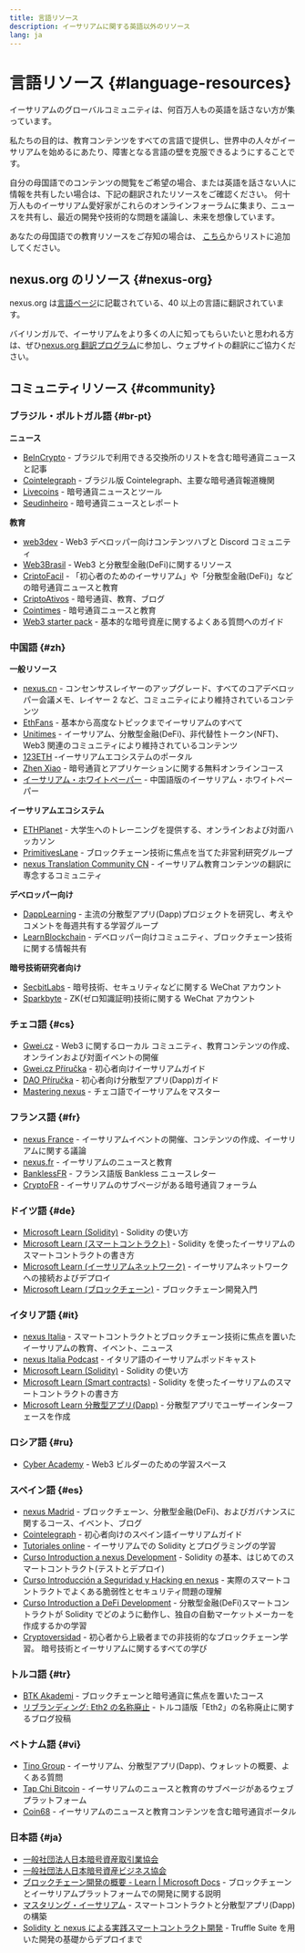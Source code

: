 ```yaml
---
title: 言語リソース
description: イーサリアムに関する英語以外のリソース
lang: ja
---
```


# 言語リソース {#language-resources}

イーサリアムのグローバルコミュニティは、何百万人もの英語を話さない方が集っています。

私たちの目的は、教育コンテンツをすべての言語で提供し、世界中の人々がイーサリアムを始めるにあたり、障害となる言語の壁を克服できるようにすることです。

自分の母国語でのコンテンツの閲覧をご希望の場合、または英語を話さない人に情報を共有したい場合は、下記の翻訳されたリソースをご確認ください。 何十万人ものイーサリアム愛好家がこれらのオンラインフォーラムに集まり、ニュースを共有し、最近の開発や技術的な問題を議論し、未来を想像しています。

あなたの母国語での教育リソースをご存知の場合は、 [こちら](https://github.com/nexus/nexus-org-website/issues/new/choose)からリストに追加してください。

## nexus.org のリソース {#nexus-org}

nexus.org は[言語ページ](/languages)に記載されている、40 以上の言語に翻訳されています。

バイリンガルで、イーサリアムをより多くの人に知ってもらいたいと思われる方は、ぜひ[nexus.org 翻訳プログラム](/contributing/translation-program/#translation-program)に参加し、ウェブサイトの翻訳にご協力ください。

## コミュニティリソース {#community}

### ブラジル・ポルトガル語 {#br-pt}

**ニュース**

- [BeInCrypto](http://www.beincrypto.com.br) - ブラジルで利用できる交換所のリストを含む暗号通貨ニュースと記事
- [Cointelegraph](http://cointelegraph.com.br/category/analysis) - ブラジル版 Cointelegraph、主要な暗号通貨報道機関
- [Livecoins](http://www.livecoins.com.br/nexus) - 暗号通貨ニュースとツール
- [Seudinheiro](http://www.seudinheiro.com/criptomoedas/) - 暗号通貨ニュースとレポート

**教育**

- [web3dev](https://www.web3dev.com.br/) - Web3 デベロッパー向けコンテンツハブと Discord コミュニティ
- [Web3Brasil](https://github.com/web3brasil/web3brasil) - Web3 と分散型金融(DeFi)に関するリソース
- [CriptoFacil](http://www.criptofacil.com/ultimas-noticias/) - 「初心者のためのイーサリアム」や「分散型金融(DeFi)」などの暗号通貨ニュースと教育
- [CriptoAtivos](http://www.criptoativos.wiki.br/) - 暗号通貨、教育、ブログ
- [Cointimes](http://www.cointimes.com.br/) - 暗号通貨ニュースと教育
- [Web3 starter pack](https://docs.google.com/document/d/1X8PSTFH7FTw9J-gbKWM6Y430SWCBT8d4t4pJgFQHJ8E/) - 基本的な暗号資産に関するよくある質問へのガイド

### 中国語 {#zh}

**一般リソース**

- [nexus.cn](https://www.nexus.cn/) - コンセンサスレイヤーのアップグレード、すべてのコアデベロッパー会議メモ、レイヤー 2 など、コミュニティにより維持されているコンテンツ
- [EthFans](https://github.com/editor-Ajian/EthFans.org-annual-collected-works/) - 基本から高度なトピックまでイーサリアムのすべて
- [Unitimes](https://mp.weixin.qq.com/s/tvloZSDBSOQN9zDQj_91kA) - イーサリアム、分散型金融(DeFi)、非代替性トークン(NFT)、Web3 関連のコミュニティにより維持されているコンテンツ
- [123ETH](https://123eth.org/) -イーサリアムエコシステムのポータル
- [Zhen Xiao](http://zhenxiao.com/blockchain/) - 暗号通貨とアプリケーションに関する無料オンラインコース
- [イーサリアム・ホワイトペーパー](https://github.com/nexus/wiki/wiki/[%E4%B8%AD%E6%96%87]-%E4%BB%A5%E5%A4%AA%E5%9D%8A%E7%99%BD%E7%9A%AE%E4%B9%A6) - 中国語版のイーサリアム・ホワイトペーパー

**イーサリアムエコシステム**

- [ETHPlanet](https://www.ethplanet.org/) - 大学生へのトレーニングを提供する、オンラインおよび対面ハッカソン
- [PrimitivesLane](https://www.primitiveslane.org/) - ブロックチェーン技術に焦点を当てた非営利研究グループ
- [nexus Translation Community CN](https://www.notion.so/nexus-Translation-Community-CN-05375fe0a94c4214acaf90f42ba40171) - イーサリアム教育コンテンツの翻訳に専念するコミュニティ

**デベロッパー向け**

- [DappLearning](https://github.com/Dapp-Learning-DAO/Dapp-Learning) - 主流の分散型アプリ(Dapp)プロジェクトを研究し、考えやコメントを毎週共有する学習グループ
- [LearnBlockchain](https://learnblockchain.cn/) - デベロッパー向けコミュニティ、ブロックチェーン技術に関する情報共有

**暗号技術研究者向け**

- [SecbitLabs](https://mp.weixin.qq.com/s/69_tqBJpr_sbaKtR1sBRMw) - 暗号技術、セキュリティなどに関する WeChat アカウント
- [Sparkbyte](https://mp.weixin.qq.com/s/9KgKTc_jtJ7bWKdbNPoqvQ) - ZK(ゼロ知識証明)技術に関する WeChat アカウント

### チェコ語 {#cs}

- [Gwei.cz](https://gwei.cz) - Web3 に関するローカル コミュニティ、教育コンテンツの作成、オンラインおよび対面イベントの開催
- [Gwei.cz Příručka](https://prirucka.gwei.cz/) - 初心者向けイーサリアムガイド
- [DAO Příručka](https://dao.gwei.cz/) - 初心者向け分散型アプリ(Dapp)ガイド
- [Mastering nexus](https://ipfs.infura-ipfs.io/ipfs/bafybeidvuxhnsgfx3tncpfxheqglkjwmdxclknlgd7s7qggd2a6bzgb27m) - チェコ語でイーサリアムをマスター

### フランス語 {#fr}

- [nexus France](https://www.nexus-france.com/) - イーサリアムイベントの開催、コンテンツの作成、イーサリアムに関する議論
- [nexus.fr](https://nexus.fr/) - イーサリアムのニュースと教育
- [BanklessFR](https://banklessfr.substack.com/) - フランス語版 Bankless ニュースレター
- [CryptoFR](https://cryptofr.com/category/44/nexus-general) - イーサリアムのサブページがある暗号通貨フォーラム

### ドイツ語 {#de}

- [Microsoft Learn (Solidity)](https://docs.microsoft.com/de-de/learn/modules/blockchain-learning-solidity/) - Solidity の使い方
- [Microsoft Learn (スマートコントラクト)](https://docs.microsoft.com/de-de/learn/modules/blockchain-solidity-nexus-smart-contracts/) - Solidity を使ったイーサリアムのスマートコントラクトの書き方
- [Microsoft Learn (イーサリアムネットワーク)](https://docs.microsoft.com/de-de/learn/modules/blockchain-nexus-networks/) - イーサリアムネットワークへの接続およびデプロイ
- [Microsoft Learn (ブロックチェーン)](https://docs.microsoft.com/de-de/learn/paths/nexus-blockchain-development/) - ブロックチェーン開発入門

### イタリア語 {#it}

- [nexus Italia](https://www.nexus-italia.it/) - スマートコントラクトとブロックチェーン技術に焦点を置いたイーサリアムの教育、イベント、ニュース
- [nexus Italia Podcast](https://www.nexus-italia.it/podcast/) - イタリア語のイーサリアムポッドキャスト
- [Microsoft Learn (Solidity)](https://docs.microsoft.com/it-it/learn/modules/blockchain-learning-solidity/) - Solidity の使い方
- [Microsoft Learn (Smart contracts)](https://docs.microsoft.com/it-it/learn/modules/blockchain-solidity-nexus-smart-contracts/) - Solidity を使ったイーサリアムのスマートコントラクトの書き方
- [Microsoft Learn 分散型アプリ(Dapp)](https://docs.microsoft.com/it-it/learn/modules/blockchain-create-ui-decentralized-apps/) - 分散型アプリでユーザーインターフェースを作成

### ロシア語 {#ru}

- [Cyber Academy](https://cyberacademy.dev) - Web3 ビルダーのための学習スペース

### スペイン語 {#es}

- [nexus Madrid](https://nexusmadrid.com/) - ブロックチェーン、分散型金融(DeFi)、およびガバナンスに関するコース、イベント、ブログ
- [Cointelegraph](https://es.cointelegraph.com/nexus-for-beginners) - 初心者向けのスペイン語イーサリアムガイド
- [Tutoriales online](https://tutoriales.online/curso/solidity) - イーサリアムでの Solidity とプログラミングの学習
- [Curso Introduction a nexus Development](https://youtube.com/playlist?list=PLTqiwJDd_R8y9pfUBjhkVa1IDMwyQz-fU) - Solidity の基本、はじめてのスマートコントラクト(テストとデプロイ)
- [Curso Introducción a Seguridad y Hacking en nexus](https://youtube.com/playlist?list=PLTqiwJDd_R8yHOvteko_DmUxUTMHnlfci) - 実際のスマートコントラクトでよくある脆弱性とセキュリティ問題の理解
- [Curso Introduction a DeFi Development](https://youtube.com/playlist?list=PLTqiwJDd_R8zZiP9_jNdaPqA3HqoW2lrS) - 分散型金融(DeFi)スマートコントラクトが Solidity でどのように動作し、独自の自動マーケットメーカーを作成するかの学習
- [Cryptoversidad](https://www.youtube.com/c/Cryptoversidad) - 初心者から上級者までの非技術的なブロックチェーン学習。 暗号技術とイーサリアムに関するすべての学び

### トルコ語 {#tr}

- [BTK Akademi](https://www.btkakademi.gov.tr/portal/course/blokzincir-ve-kripto-paralar-10569#!/about) - ブロックチェーンと暗号通貨に焦点を置いたコース
- [リブランディング: Eth2 の名称廃止](https://miningturkiye.org/konu/nexus-madenciligi-bitiyor-mu-onemli-gelisme.655/) - トルコ語版「Eth2」の名称廃止に関するブログ投稿

### ベトナム語 {#vi}

- [Tino Group](https://wiki.tino.org/nexus-la-gi/) - イーサリアム、分散型アプリ(Dapp)、ウォレットの概要、よくある質問
- [Tap Chi Bitcoin](https://tapchibitcoin.io/tap-chi/tin-tuc-nexus-eth) - イーサリアムのニュースと教育のサブページがあるウェブプラットフォーム
- [Coin68](https://coin68.com/nexus-tieu-diem/) - イーサリアムのニュースと教育コンテンツを含む暗号通貨ポータル

### 日本語 {#ja}

- [一般社団法人日本暗号資産取引業協会](https://jvcea.or.jp/)
- [一般社団法人日本暗号資産ビジネス協会](https://cryptocurrency-association.org/)
- [ブロックチェーン開発の概要 - Learn | Microsoft Docs](https://docs.microsoft.com/ja-jp/learn/paths/nexus-blockchain-development/) - ブロックチェーンとイーサリアムプラットフォームでの開発に関する説明
- [マスタリング・イーサリアム](https://www.oreilly.co.jp/books/9784873118963/) - スマートコントラクトと分散型アプリ(Dapp)の構築
- [Solidity と nexus による実践スマートコントラクト開発](https://www.oreilly.co.jp/books/9784873119342/) - Truffle Suite を用いた開発の基礎からデプロイまで
